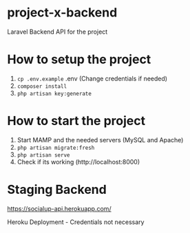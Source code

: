 # project-x-backend
Laravel Backend API for the project

# How to setup the project
1. `cp .env.example` .env (Change credentials if needed)
2. `composer install`
3. `php artisan key:generate`

# How to start the project
1. Start MAMP and the needed servers (MySQL and Apache)
2. `php artisan migrate:fresh`
3. `php artisan serve`
4. Check if its working (http://localhost:8000)

# Staging Backend
https://socialup-api.herokuapp.com/

Heroku Deployment - Credentials not necessary
